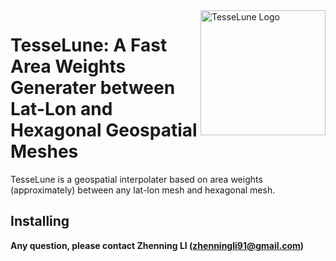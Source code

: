 
<img align="right" src="" alt="TesseLune Logo" width="200">

# TesseLune: A Fast Area Weights Generater between Lat-Lon and Hexagonal Geospatial Meshes 

TesseLune is a geospatial interpolater based on area weights (approximately) between any lat-lon mesh and hexagonal mesh.


## Installing


**Any question, please contact Zhenning LI (zhenningli91@gmail.com)**
